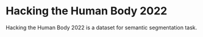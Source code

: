 # Hacking the Human Body 2022

Hacking the Human Body 2022 is a dataset for semantic segmentation task.